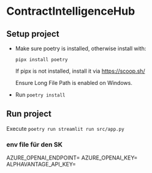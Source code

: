 # ContractIntelligenceHub

## Setup project

- Make sure poetry is installed, otherwise install with: 

    ```
    pipx install poetry
    ```

    If pipx is not installed, install it via https://scoop.sh/

    Ensure Long File Path is enabled on Windows. 

- Run `poetry install`

## Run project

Execute `poetry run streamlit run src/app.py`


### env file für den SK
AZURE_OPENAI_ENDPOINT=
AZURE_OPENAI_KEY=
ALPHAVANTAGE_API_KEY=



